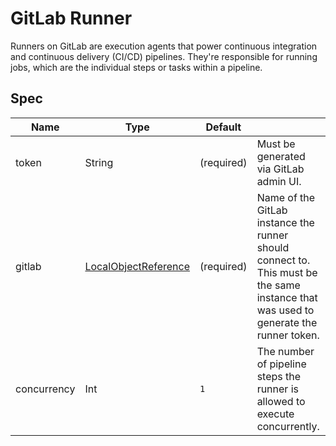 # GitLab Runner

Runners on GitLab are execution agents that power continuous integration and continuous delivery (CI/CD) pipelines. 
They're responsible for running jobs, which are the individual steps or tasks within a pipeline.

## Spec

| Name        | Type                                                                                                                   | Default    |                                                                                                                                      |
|-------------|------------------------------------------------------------------------------------------------------------------------|------------|--------------------------------------------------------------------------------------------------------------------------------------|
| token       | String                                                                                                                 | (required) | Must be generated via GitLab admin UI.                                                                                               |
| gitlab      | [LocalObjectReference](https://kubernetes.io/docs/reference/kubernetes-api/common-definitions/local-object-reference/) | (required) | Name of the GitLab instance the runner should connect to. This must be the same instance that was used to generate the runner token. | 
| concurrency | Int                                                                                                                    | `1`        | The number of pipeline steps the runner is allowed to execute concurrently.                                                          |
